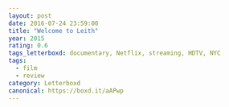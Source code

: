```yaml
---
layout: post 
date: 2016-07-24 23:59:00
title: "Welcome to Leith"
year: 2015
rating: 0.6
tags_letterboxd: documentary, Netflix, streaming, HDTV, NYC
tags:
  - film
  - review
category: Letterboxd
canonical: https://boxd.it/aAPwp
---
```

